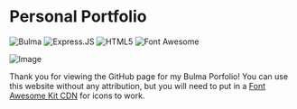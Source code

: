 # Personal Portfolio

![Bulma](https://img.shields.io/badge/Bulma-00D1B2?style=for-the-badge&logo=Bulma&logoColor=white) 
![Express.JS](https://img.shields.io/badge/Express.js-000000?style=for-the-badge&logo=express&logoColor=white)
![HTML5](https://img.shields.io/badge/HTML5-E34F26?style=for-the-badge&logo=html5&logoColor=white)
![Font Awesome](https://img.shields.io/badge/Font_Awesome-339AF0?style=for-the-badge&logo=fontawesome&logoColor=white)

![Image](https://i.ibb.co/dfV1sPr/Web-capture-27-5-2023-181021-localhost.jpg)

Thank you for viewing the GitHub page for my Bulma Porfolio!
You can use this website without any attribution, but you will need to put in a [Font Awesome Kit CDN](https://fontawesome.com/v5/docs/web/setup/get-started) for icons to work.